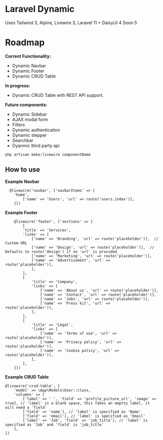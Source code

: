 # Laravel Dynamic
Uses Tailwind 3, Alpine, Livewire 3, Laravel 11 + DaisyUI 4 Soon 5

# Roadmap
**Current Functionality:**
- Dynamic Navbar
- Dynamic Footer
- Dynamic CRUD Table

**In progress:**
- Dynamic CRUD Table with REST API support.

**Future components:**
- Dynamic Sidebar
- AJAX modal form
- Filters
- Dynamic authentication
- Dynamic stepper
- Searchbar
- Dyanmic third party api

```
php artisan make:livewire componentName
```

## How to use
**Example Navbar**
```
  @livewire('navbar', ['navbarItems' => [
    'home',
        ['name' => 'Users', 'url' => route('users.index')],
    ]])
```

**Example Footer**
```
    @livewire('footer', ['sections' => [
        [
        'title' => 'Services',
        'links' => [
            ['name' => 'Branding', 'url' => route('placeholder')],  // Custom URL
            ['name' => 'Design', 'url' => route('placeholder')],  // Defaults to route('design') if no 'url' is provided
            ['name' => 'Marketing', 'url' => route('placeholder')],
            ['name' => 'Advertisement', 'url' => route('placeholder')],
            ],
        ],
        [
            'title' => 'Company',
            'links' => [
                ['name' => 'About us', 'url' => route('placeholder')],
                ['name' => 'Contact', 'url' => route('placeholder')],
                ['name' => 'Jobs', 'url' => route('placeholder')],
                ['name' => 'Press kit', 'url' => route('placeholder')],
            ],
        ],
        [
            'title' => 'Legal',
            'links' => [
                ['name' => 'Terms of use', 'url' => route('placeholder')],
                ['name' => 'Privacy policy', 'url' => route('placeholder')],
                ['name' => 'Cookie policy', 'url' => route('placeholder')],
            ],
        ],
    ]])
```

**Example CRUD Table**
```
@livewire('crud-table', [
    'model' => \App\Models\User::class,
    'columns' => [
        ['label' => ' ', 'field' => 'profile_picture_url', 'image' => true], // 'label' is a blank space, this fakes an emptty label, it will need a 'field'
        ['field' => 'name'], // 'label' is specified as 'Name'
        ['field' => 'email'], // 'label' is specified as 'Email'
        ['label' => 'Job', 'field' => 'job_title'], // 'label' is specified as 'Job' and 'field' is 'job_title'
    ],
])
```
